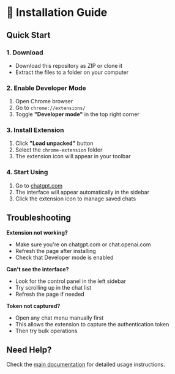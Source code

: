 # 🚀 Installation Guide

## Quick Start

### 1. Download

- Download this repository as ZIP or clone it
- Extract the files to a folder on your computer

### 2. Enable Developer Mode

1. Open Chrome browser
2. Go to `chrome://extensions/`
3. Toggle **"Developer mode"** in the top right corner

### 3. Install Extension

1. Click **"Load unpacked"** button
2. Select the `chrome-extension` folder
3. The extension icon will appear in your toolbar

### 4. Start Using

1. Go to [chatgpt.com](https://chatgpt.com)
2. The interface will appear automatically in the sidebar
3. Click the extension icon to manage saved chats

## Troubleshooting

**Extension not working?**

- Make sure you're on chatgpt.com or chat.openai.com
- Refresh the page after installing
- Check that Developer mode is enabled

**Can't see the interface?**

- Look for the control panel in the left sidebar
- Try scrolling up in the chat list
- Refresh the page if needed

**Token not captured?**

- Open any chat menu manually first
- This allows the extension to capture the authentication token
- Then try bulk operations

## Need Help?

Check the [main documentation](../README.md) for detailed usage instructions.
